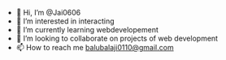 - 👋 Hi, I’m @Jai0606
- 👀 I’m interested in interacting
- 🌱 I’m currently learning webdevelopement
- 💞️ I’m looking to collaborate on projects of web development
- 📫 How to reach me balubalaji0110@gmail.com

<!---
Jai0606/Jai0606 is a ✨ special ✨ repository because its `README.md` (this file) appears on your GitHub profile.
You can click the Preview link to take a look at your changes.
--->
